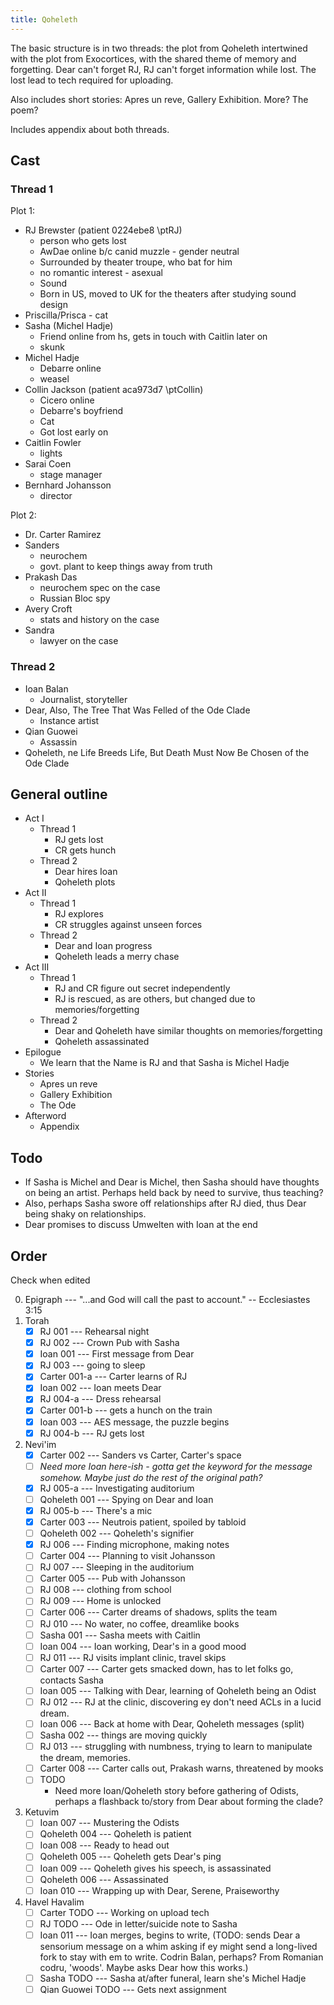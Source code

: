```yaml
---
title: Qoheleth
---
```


The basic structure is in two threads: the plot from Qoheleth intertwined with the plot from Exocortices, with the shared theme of memory and forgetting. Dear can't forget RJ, RJ can't forget information while lost. The lost lead to tech required for uploading.

Also includes short stories: Apres un reve, Gallery Exhibition. More? The poem?

Includes appendix about both threads.

## Cast

### Thread 1

Plot 1:
* RJ Brewster (patient 0224ebe8 \ptRJ)
    * person who gets lost
    * AwDae online b/c canid muzzle - gender neutral
    * Surrounded by theater troupe, who bat for him
    * no romantic interest - asexual
    * Sound
    * Born in US, moved to UK for the theaters after studying sound design
* Priscilla/Prisca - cat
* Sasha (Michel Hadje)
    * Friend online from hs, gets in touch with Caitlin later on
    * skunk
* Michel Hadje
    * Debarre online
    * weasel
* Collin Jackson (patient aca973d7 \ptCollin)
    * Cicero online
    * Debarre's boyfriend
    * Cat
    * Got lost early on
* Caitlin Fowler
    * lights
* Sarai Coen
    * stage manager
* Bernhard Johansson
    * director


Plot 2:
* Dr. Carter Ramirez
* Sanders
    * neurochem
    * govt. plant to keep things away from truth
* Prakash Das
    * neurochem spec on the case
    * Russian Bloc spy
* Avery Croft
    * stats and history on the case
* Sandra
    * lawyer on the case

### Thread 2

* Ioan Balan
    * Journalist, storyteller
* Dear, Also, The Tree That Was Felled of the Ode Clade
    * Instance artist
* Qian Guowei
    * Assassin
* Qoheleth, ne Life Breeds Life, But Death Must Now Be Chosen of the Ode Clade

## General outline

* Act I
    * Thread 1
        * RJ gets lost
        * CR gets hunch
    * Thread 2
        * Dear hires Ioan
        * Qoheleth plots
* Act II
    * Thread 1
        * RJ explores
        * CR struggles against unseen forces
    * Thread 2
        * Dear and Ioan progress
        * Qoheleth leads a merry chase
* Act III
    * Thread 1
        * RJ and CR figure out secret independently
        * RJ is rescued, as are others, but changed due to memories/forgetting
    * Thread 2
        * Dear and Qoheleth have similar thoughts on memories/forgetting
        * Qoheleth assassinated
* Epilogue
    * We learn that the Name is RJ and that Sasha is Michel Hadje
* Stories
    * Apres un reve
    * Gallery Exhibition
    * The Ode
* Afterword
    * Appendix

## Todo

* If Sasha is Michel and Dear is Michel, then Sasha should have thoughts on being an artist. Perhaps held back by need to survive, thus teaching?
* Also, perhaps Sasha swore off relationships after RJ died, thus Dear being shaky on relationships.
* Dear promises to discuss Umwelten with Ioan at the end

## Order

Check when edited

0. Epigraph --- "...and God will call the past to account." -- Ecclesiastes 3:15
1. Torah
    * [X] RJ 001 --- Rehearsal night
    * [X] RJ 002 --- Crown Pub with Sasha
    * [X] Ioan 001 --- First message from Dear
    * [X] RJ 003 --- going to sleep
    * [X] Carter 001-a --- Carter learns of RJ
    * [X] Ioan 002 --- Ioan meets Dear
    * [X] RJ 004-a --- Dress rehearsal
    * [X] Carter 001-b --- gets a hunch on the train
    * [X] Ioan 003 --- AES message, the puzzle begins
    * [X] RJ 004-b --- RJ gets lost
2. Nevi'im
    * [X] Carter 002 --- Sanders vs Carter, Carter's space
    * [ ] *Need more Ioan here-ish - gotta get the keyword for the message somehow. Maybe just do the rest of the original path?*
    * [X] RJ 005-a --- Investigating auditorium
    * [ ] Qoheleth 001 --- Spying on Dear and Ioan
    * [X] RJ 005-b --- There's a mic
    * [X] Carter 003 --- Neutrois patient, spoiled by tabloid
    * [ ] Qoheleth 002 --- Qoheleth's signifier
    * [X] RJ 006 --- Finding microphone, making notes
    * [ ] Carter 004 --- Planning to visit Johansson
    * [ ] RJ 007 --- Sleeping in the auditorium
    * [ ] Carter 005 --- Pub with Johansson
    * [ ] RJ 008 --- clothing from school
    * [ ] RJ 009 --- Home is unlocked
    * [ ] Carter 006 --- Carter dreams of shadows, splits the team
    * [ ] RJ 010 --- No water, no coffee, dreamlike books
    * [ ] Sasha 001 --- Sasha meets with Caitlin
    * [ ] Ioan 004 --- Ioan working, Dear's in a good mood
    * [ ] RJ 011 --- RJ visits implant clinic, travel skips
    * [ ] Carter 007 --- Carter gets smacked down, has to let folks go, contacts Sasha
    * [ ] Ioan 005 --- Talking with Dear, learning of Qoheleth being an Odist
    * [ ] RJ 012 --- RJ at the clinic, discovering ey don't need ACLs in a lucid dream.
    * [ ] Ioan 006 --- Back at home with Dear, Qoheleth messages (split)
    * [ ] Sasha 002 --- things are moving quickly
    * [ ] RJ 013 --- struggling with numbness, trying to learn to manipulate the dream, memories.
    * [ ] Carter 008 --- Carter calls out, Prakash warns, threatened by mooks
    * [ ] TODO
        * Need more Ioan/Qoheleth story before gathering of Odists, perhaps a flashback to/story from Dear about forming the clade?
3. Ketuvim
    * [ ] Ioan 007 --- Mustering the Odists
    * [ ] Qoheleth 004 --- Qoheleth is patient
    * [ ] Ioan 008 --- Ready to head out
    * [ ] Qoheleth 005 --- Qoheleth gets Dear's ping
    * [ ] Ioan 009 --- Qoheleth gives his speech, is assassinated
    * [ ] Qoheleth 006 --- Assassinated
    * [ ] Ioan 010 --- Wrapping up with Dear, Serene, Praiseworthy
4. Havel Havalim
    * [ ] Carter TODO --- Working on upload tech
    * [ ] RJ TODO --- Ode in letter/suicide note to Sasha
    * [ ] Ioan 011 --- Ioan merges, begins to write, (TODO: sends Dear a sensorium message on a whim asking if ey might send a long-lived fork to stay with em to write. Codrin Balan, perhaps? From Romanian codru, 'woods'. Maybe asks Dear how this works.)
    * [ ] Sasha TODO --- Sasha at/after funeral, learn she's Michel Hadje
    * [ ] Qian Guowei TODO --- Gets next assignment
